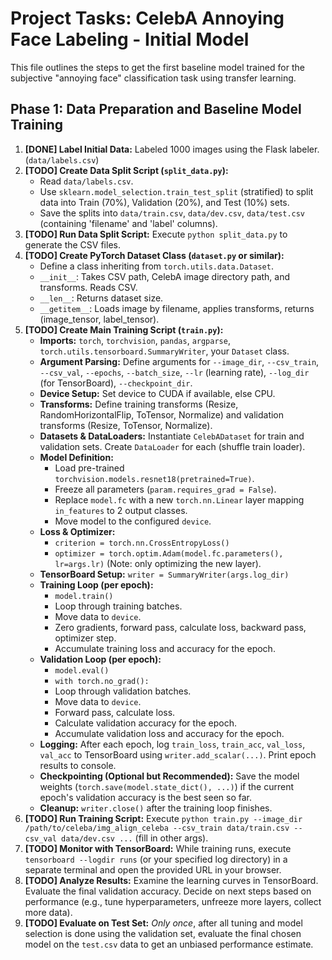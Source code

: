 # Project Tasks: CelebA Annoying Face Labeling - Initial Model

This file outlines the steps to get the first baseline model trained for the subjective "annoying
face" classification task using transfer learning.

## Phase 1: Data Preparation and Baseline Model Training

1.  **[DONE] Label Initial Data:** Labeled 1000 images using the Flask labeler. (`data/labels.csv`)
2.  **[TODO] Create Data Split Script (`split_data.py`):**
    *   Read `data/labels.csv`.
    *   Use `sklearn.model_selection.train_test_split` (stratified) to split data into Train (70%),
Validation (20%), and Test (10%) sets.
    *   Save the splits into `data/train.csv`, `data/dev.csv`, `data/test.csv` (containing
'filename' and 'label' columns).
3.  **[TODO] Run Data Split Script:** Execute `python split_data.py` to generate the CSV files.
4.  **[TODO] Create PyTorch Dataset Class (`dataset.py` or similar):**
    *   Define a class inheriting from `torch.utils.data.Dataset`.
    *   `__init__`: Takes CSV path, CelebA image directory path, and transforms. Reads CSV.
    *   `__len__`: Returns dataset size.
    *   `__getitem__`: Loads image by filename, applies transforms, returns (image_tensor,
label_tensor).
5.  **[TODO] Create Main Training Script (`train.py`):**
    *   **Imports:** `torch`, `torchvision`, `pandas`, `argparse`,
`torch.utils.tensorboard.SummaryWriter`, your `Dataset` class.
    *   **Argument Parsing:** Define arguments for `--image_dir`, `--csv_train`, `--csv_val`,
`--epochs`, `--batch_size`, `--lr` (learning rate), `--log_dir` (for TensorBoard),
`--checkpoint_dir`.
    *   **Device Setup:** Set device to CUDA if available, else CPU.
    *   **Transforms:** Define training transforms (Resize, RandomHorizontalFlip, ToTensor,
Normalize) and validation transforms (Resize, ToTensor, Normalize).
    *   **Datasets & DataLoaders:** Instantiate `CelebADataset` for train and validation sets.
Create `DataLoader` for each (shuffle train loader).
    *   **Model Definition:**
        *   Load pre-trained `torchvision.models.resnet18(pretrained=True)`.
        *   Freeze all parameters (`param.requires_grad = False`).
        *   Replace `model.fc` with a new `torch.nn.Linear` layer mapping `in_features` to 2 output
classes.
        *   Move model to the configured `device`.
    *   **Loss & Optimizer:**
        *   `criterion = torch.nn.CrossEntropyLoss()`
        *   `optimizer = torch.optim.Adam(model.fc.parameters(), lr=args.lr)` (Note: only optimizing
the new layer).
    *   **TensorBoard Setup:** `writer = SummaryWriter(args.log_dir)`
    *   **Training Loop (per epoch):**
        *   `model.train()`
        *   Loop through training batches.
        *   Move data to `device`.
        *   Zero gradients, forward pass, calculate loss, backward pass, optimizer step.
        *   Accumulate training loss and accuracy for the epoch.
    *   **Validation Loop (per epoch):**
        *   `model.eval()`
        *   `with torch.no_grad():`
        *   Loop through validation batches.
        *   Move data to `device`.
        *   Forward pass, calculate loss.
        *   Calculate validation accuracy for the epoch.
        *   Accumulate validation loss and accuracy for the epoch.
    *   **Logging:** After each epoch, log `train_loss`, `train_acc`, `val_loss`, `val_acc` to
TensorBoard using `writer.add_scalar(...)`. Print epoch results to console.
    *   **Checkpointing (Optional but Recommended):** Save the model weights
(`torch.save(model.state_dict(), ...)`) if the current epoch's validation accuracy is the best seen
so far.
    *   **Cleanup:** `writer.close()` after the training loop finishes.
6.  **[TODO] Run Training Script:** Execute `python train.py --image_dir
/path/to/celeba/img_align_celeba --csv_train data/train.csv --csv_val data/dev.csv ...` (fill in
other args).
7.  **[TODO] Monitor with TensorBoard:** While training runs, execute `tensorboard --logdir runs`
(or your specified log directory) in a separate terminal and open the provided URL in your browser.
8.  **[TODO] Analyze Results:** Examine the learning curves in TensorBoard. Evaluate the final
validation accuracy. Decide on next steps based on performance (e.g., tune hyperparameters, unfreeze
more layers, collect more data).
9.  **[TODO] Evaluate on Test Set:** *Only once*, after all tuning and model selection is done using
the validation set, evaluate the final chosen model on the `test.csv` data to get an unbiased
performance estimate.
